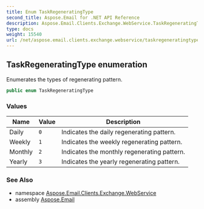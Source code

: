 ```yaml
---
title: Enum TaskRegeneratingType
second_title: Aspose.Email for .NET API Reference
description: Aspose.Email.Clients.Exchange.WebService.TaskRegeneratingType enum. Enumerates the types of regenerating pattern
type: docs
weight: 15540
url: /net/aspose.email.clients.exchange.webservice/taskregeneratingtype/
---
```

## TaskRegeneratingType enumeration

Enumerates the types of regenerating pattern.

```csharp
public enum TaskRegeneratingType
```

### Values

| Name | Value | Description |
| --- | --- | --- |
| Daily | `0` | Indicates the daily regenerating pattern. |
| Weekly | `1` | Indicates the weekly regenerating pattern. |
| Monthly | `2` | Indicates the monthly regenerating pattern. |
| Yearly | `3` | Indicates the yearly regenerating pattern. |

### See Also

* namespace [Aspose.Email.Clients.Exchange.WebService](../../aspose.email.clients.exchange.webservice/)
* assembly [Aspose.Email](../../)


